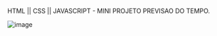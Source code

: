 HTML || CSS || JAVASCRIPT - MINI PROJETO PREVISAO DO TEMPO.


![image](https://github.com/user-attachments/assets/b9601d09-e0ed-4372-8997-00087a415532)
